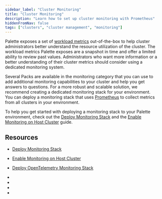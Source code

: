 ```yaml
---
sidebar_label: "Cluster Monitoring"
title: "Cluster Monitoring"
description: "Learn how to set up cluster monitoring with Prometheus"
hiddenFromNav: false
tags: ["clusters", "cluster management", "monitoring"]
---
```


Palette exposes a set of [workload metrics](../workloads.md) out-of-the-box to help cluster administrators better
understand the resource utilization of the cluster. The workload metrics Palette exposes are a snapshot in time and
offer a limited ability to review past values. Administrators who want more information or a better understanding of
their cluster metrics should consider using a dedicated monitoring system.

Several Packs are available in the monitoring category that you can use to add additional monitoring capabilities to
your cluster and help you get answers to questions. For a more robust and scalable solution, we recommend creating a
dedicated monitoring stack for your environment. You can deploy a monitoring stack that uses
[Prometheus](https://prometheus.io/) to collect metrics from all clusters in your environment.

To help you get started with deploying a monitoring stack to your Palette environment, check out the
[Deploy Monitoring Stack](deploy-monitor-stack.md) and the [Enable Monitoring on Host Cluster](deploy-agent.md) guide.

## Resources

<!-- prettier-ignore-start -->

- [Deploy Monitoring Stack](./deploy-monitor-stack.md)

- [Enable Monitoring on Host Cluster](./deploy-agent.md)

- [Deploy OpenTelemetry Monitoring Stack](./open-telemetry.md)

- <VersionedLink text="Prometheus Operator Pack" url="/integrations/packs/?pack=prometheus-operator" />


- <VersionedLink text="Prometheus Agent Pack" url="/integrations/packs/?pack=prometheus-agent" />


- <VersionedLink text="Spectro Cluster Metrics Pack" url="/integrations/packs/?pack=spectro-cluster-metrics" />


- <VersionedLink text="Spectro Cloud Grafana Dashboards Pack" url="/integrations/packs/?pack=spectro-grafana-dashboards" />

<!-- prettier-ignore-end -->
